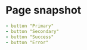 # Page snapshot

```yaml
- button "Primary"
- button "Secondary"
- button "Success"
- button "Error"
```